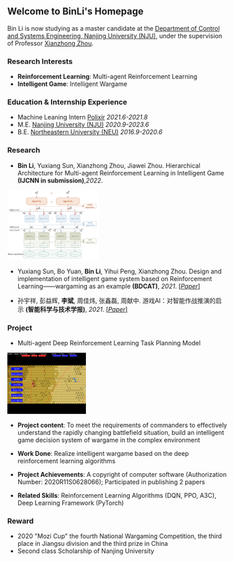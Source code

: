 ## Welcome to BinLi's Homepage
Bin Li is now studying as a master candidate at the [Department of Control and Systems Engineering, Nanjing University (NJU)](https://sme.nju.edu.cn/main.htm), under the supervision of Professor [Xianzhong Zhou](https://sme.nju.edu.cn/zxz/list.htm).
### Research Interests
- **Reinforcement Learning**: Multi-agent Reinforcement Learning
- **Intelligent Game**: Intelligent Wargame

### Education & Internship Experience
- Machine Leaning Intern [Polixir](http://polixir.ai/)  *2021.6-2021.8*
- M.E. [Nanjing University (NJU)](https://www.nju.edu.cn/main.htm)   *2020.9-2023.6*
- B.E. [Northeastern University (NEU)](http://www.neu.edu.cn/)   *2016.9-2020.6*

### Research
- **Bin Li**, Yuxiang Sun, Xianzhong Zhou, Jiawei Zhou. Hierarchical Architecture for Multi-agent Reinforcement Learning in Intelligent Game **(IJCNN in submission)**,*2022*. 

<img src="/h-model.png" alt="h-model" width="210" height="160" align="bottom" />

- Yuxiang Sun, Bo Yuan, **Bin Li**, Yihui Peng, Xianzhong Zhou. Design and implementation of intelligent game system based on Reinforcement Learning——wargaming as an example **(BDCAT)**, *2021*. <a href="/wargame.pdf">[*Paper*]</a>

- 孙宇祥, 彭益辉, **李斌**, 周佳炜, 张鑫磊, 周献中. 游戏AI：对智能作战推演的启示 **(智能科学与技术学报)**, *2021*. <a href="/游戏AI.pdf">[*Paper*]</a>

### Project
- Multi-agent Deep Reinforcement Learning Task Planning Model 

<img src="/wargame.png" alt="wargame" width="180" height="140" align="bottom" />
  
  - **Project content**: To meet the requirements of commanders to effectively understand the rapidly changing battlefield situation, build an intelligent game decision system of wargame in the complex environment

  - **Work Done**: Realize intelligent wargame based on the deep reinforcement learning algorithms

  - **Project Achievements**: A copyright of computer software (Authorization Number: 2020R11S0628066); Participated in publishing 2 papers

  - **Related Skills**: Reinforcement Learning Algorithms (DQN, PPO, A3C), Deep Learning Framework (PyTorch)

### Reward
- 2020 "Mozi Cup" the fourth National Wargaming Competition, the third place in Jiangsu division and the third prize in China
- Second class Scholarship of Nanjing University
